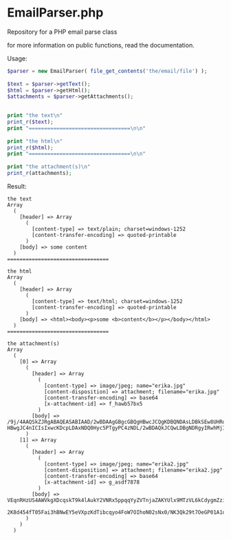 EmailParser.php
==============

Repository for a PHP email parse class

for more information on public functions, read the documentation.

Usage:
```php
$parser = new EmailParser( file_get_contents('the/email/file') );
    
$text = $parser->getText();
$html = $parser->getHtml();
$attachments = $parser->getAttachments();
    

print "the text\n"
print_r($text);
print "=================================\n\n"
    
print "the html\n"
print_r($html);
print "=================================\n\n"
    
print "the attachment(s)\n"
print_r(attachments);

```

Result:

    the text
    Array
      (
        [header] => Array
          (
            [content-type] => text/plain; charset=windows-1252
            [content-transfer-encoding] => quoted-printable
          )
        [body] => some content
      )
    =================================
    
    the html
    Array
      (
        [header] => Array
          (
            [content-type] => text/html; charset=windows-1252
            [content-transfer-encoding] => quoted-printable
          )
        [body] => <html><body><p>some <b>content</b></p></body></html>
      )
    =================================
    
    the attachment(s)
    Array
      (
        [0] => Array
          (
            [header] => Array
              (
                [content-type] => image/jpeg; name="erika.jpg"
                [content-disposition] => attachment; filename="erika.jpg"
                [content-transfer-encoding] => base64
                [x-attachment-id] => f_hawb57bx5
              )
            [body] => /9j/4AAQSkZJRgABAQEASABIAAD/2wBDAAgGBgcGBQgHBwcJCQgKDBQNDAsLDBkSEw8UHRofHh0a
    HBwgJC4nICIsIxwcKDcpLDAxNDQ0Hyc5PTgyPC4zNDL/2wBDAQkJCQwLDBgNDRgyIRwhMjIyMjIy
          )
        [1] => Array
          (
            [header] => Array
              (
                [content-type] => image/jpeg; name="erika2.jpg"
                [content-disposition] => attachment; filename="erika2.jpg"
                [content-transfer-encoding] => base64
                [x-attachment-id] => g_asdf7878
              )
            [body] => VEqnRHzUS4AWVkgXDcqskT9k4lAukY2VNRx5ppqqYyZVTnjaZAKYUlx9MTzVL6kCdygmZzibBIAT
      2K8d454fT05Fai3hBNwEY5eVXpzKdTibcqyo4FoW7OIhoN02sNx0/NK3Qk29t7OeGP01A1q88VWD      
          )
        )
      )
            
